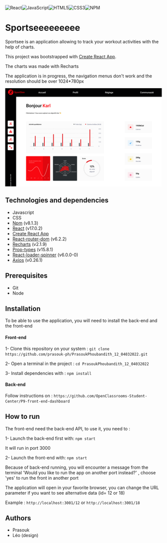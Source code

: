 ![React](https://img.shields.io/badge/react-%2320232a.svg?style=for-the-badge&logo=react&logoColor=%2361DAFB)![JavaScript](https://img.shields.io/badge/javascript-%23323330.svg?style=for-the-badge&logo=javascript&logoColor=%23F7DF1E)![HTML5](https://img.shields.io/badge/html5-%23E34F26.svg?style=for-the-badge&logo=html5&logoColor=white)![CSS3](https://img.shields.io/badge/css3-%231572B6.svg?style=for-the-badge&logo=css3&logoColor=white)![NPM](https://img.shields.io/badge/NPM-%23000000.svg?style=for-the-badge&logo=npm&logoColor=white)

# Sportseeeeeeeee

Sportsee is an application allowing to track your workout activities with the help of charts.

This project was bootstrapped with [Create React App](https://github.com/facebook/create-react-app).

The charts was made with Recharts

The application is in progress, the navigation menus don't work and the resolution should be over 1024\*780px

<img src='https://github.com/prasouk-ph/PrasoukPhoubandith_12_04032022/blob/master/screenshot/app-screenshot.png' alt="screenshot"/>

## Technologies and dependencies

-   Javascript
-   CSS
-   [Npm](https://www.npmjs.com/package/npm) (v8.1.3)
-   [React](https://fr.reactjs.org/) (v17.0.2)
-   [Create React App](https://github.com/facebook/create-react-app)
-   [React-router-dom](https://reactrouter.com/) (v6.2.2)
-   [Recharts](https://recharts.org/en-US/) (v2.1.9)
-   [Prop-types](https://www.npmjs.com/package/prop-types) (v15.8.1)
-   [React-loader-spinner](https://www.npmjs.com/package/react-loader-spinner) (v6.0.0-0)
-   [Axios](https://axios-http.com/docs/intro) (v0.26.1)

## Prerequisites

-   Git
-   Node

## Installation

To be able to use the application, you will need to install the back-end and the front-end

#### Front-end

1- Clone this repository on your system :
`git clone https://github.com/prasouk-ph/PrasoukPhoubandith_12_04032022.git`

2- Open a terminal in the project : `cd PrasoukPhoubandith_12_04032022`

3- Install dependencies with : `npm install`

#### Back-end

Follow instructions on :
`https://github.com/OpenClassrooms-Student-Center/P9-front-end-dashboard`

## How to run

The front-end need the back-end API, to use it, you need to :

1- Launch the back-end first with: `npm start`

It will run in port 3000

2- Launch the front-end with: `npm start`

Because of back-end running, you will encounter a message from the terminal 'Would you like to run the app on another port instead?' , choose 'yes' to run the front in another port

The application will open in your favorite browser, you can change the URL parameter if you want to see alternative data (id= 12 or 18)

Example :
`http://localhost:3001/12`
or
`http://localhost:3001/18`

## Authors

-   Prasouk
-   Léo (design)
